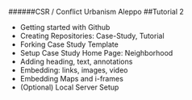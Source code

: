 ######CSR / Conflict Urbanism Aleppo
##Tutorial 2

* Getting started with Github
* Creating Repositories: Case-Study, Tutorial
* Forking Case Study Template
* Setup Case Study Home Page: Neighborhood
* Adding heading, text, annotations
* Embedding: links, images, video
* Embedding Maps and i-frames
* (Optional) Local Server Setup
